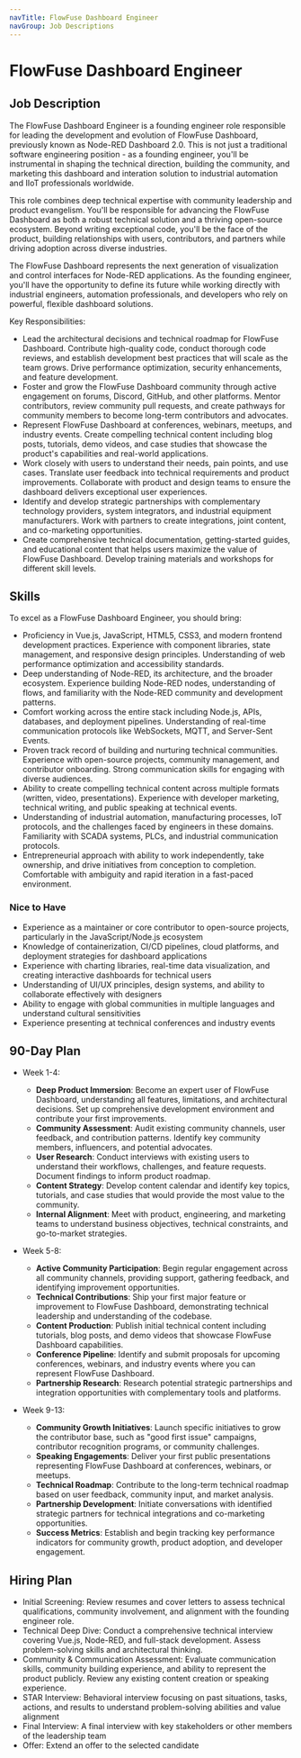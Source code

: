 ```yaml
---
navTitle: FlowFuse Dashboard Engineer
navGroup: Job Descriptions
---
```


# FlowFuse Dashboard Engineer

## Job Description

The FlowFuse Dashboard Engineer is a founding engineer role responsible for
leading the development and evolution of FlowFuse Dashboard, previously known as
Node-RED Dashboard 2.0. This is not just a traditional software engineering
position - as a founding engineer, you'll be instrumental in shaping the
technical direction, building the community, and marketing this dashboard and
interation solution to industrial automation and IIoT professionals worldwide.

This role combines deep technical expertise with community leadership and
product evangelism. You'll be responsible for advancing the FlowFuse Dashboard
as both a robust technical solution and a thriving open-source ecosystem. Beyond
writing exceptional code, you'll be the face of the product, building
relationships with users, contributors, and partners while driving adoption
across diverse industries.

The FlowFuse Dashboard represents the next generation of visualization and
control interfaces for Node-RED applications. As the founding engineer, you'll
have the opportunity to define its future while working directly with industrial
engineers, automation professionals, and developers who rely on powerful,
flexible dashboard solutions.

Key Responsibilities:

- Lead the architectural decisions and technical roadmap for FlowFuse Dashboard.
  Contribute high-quality code, conduct thorough code reviews, and establish
  development best practices that will scale as the team grows. Drive
  performance optimization, security enhancements, and feature development.
- Foster and grow the FlowFuse Dashboard community through active engagement on
  forums, Discord, GitHub, and other platforms. Mentor contributors, review
  community pull requests, and create pathways for community members to become
  long-term contributors and advocates.
- Represent FlowFuse Dashboard at conferences, webinars, meetups, and industry
  events. Create compelling technical content including blog posts, tutorials,
  demo videos, and case studies that showcase the product's capabilities and
  real-world applications.
- Work closely with users to understand their needs, pain points, and use cases.
  Translate user feedback into technical requirements and product improvements.
  Collaborate with product and design teams to ensure the dashboard delivers
  exceptional user experiences.
- Identify and develop strategic partnerships with complementary technology
  providers, system integrators, and industrial equipment manufacturers. Work
  with partners to create integrations, joint content, and co-marketing
  opportunities.
- Create comprehensive technical documentation, getting-started guides, and
  educational content that helps users maximize the value of FlowFuse Dashboard.
  Develop training materials and workshops for different skill levels.

## Skills

To excel as a FlowFuse Dashboard Engineer, you should bring:

- Proficiency in Vue.js, JavaScript, HTML5, CSS3, and modern frontend
  development practices. Experience with component libraries, state management,
  and responsive design principles. Understanding of web performance
  optimization and accessibility standards.
- Deep understanding of Node-RED, its architecture, and the broader ecosystem.
  Experience building Node-RED nodes, understanding of flows, and familiarity
  with the Node-RED community and development patterns.
- Comfort working across the entire stack including Node.js, APIs, databases,
  and deployment pipelines. Understanding of real-time communication protocols
  like WebSockets, MQTT, and Server-Sent Events.
- Proven track record of building and nurturing technical communities.
  Experience with open-source projects, community management, and contributor
  onboarding. Strong communication skills for engaging with diverse audiences.
- Ability to create compelling technical content across multiple formats
  (written, video, presentations). Experience with developer marketing,
  technical writing, and public speaking at technical events.
- Understanding of industrial automation, manufacturing processes, IoT
  protocols, and the challenges faced by engineers in these domains. Familiarity
  with SCADA systems, PLCs, and industrial communication protocols.
- Entrepreneurial approach with ability to work independently, take ownership,
  and drive initiatives from conception to completion. Comfortable with
  ambiguity and rapid iteration in a fast-paced environment.

### Nice to Have

- Experience as a maintainer or core contributor to open-source projects,
  particularly in the JavaScript/Node.js ecosystem
- Knowledge of containerization, CI/CD pipelines, cloud platforms, and
  deployment strategies for dashboard applications
- Experience with charting libraries, real-time data visualization, and creating
  interactive dashboards for technical users
- Understanding of UI/UX principles, design systems, and ability to collaborate
  effectively with designers
- Ability to engage with global communities in multiple languages and understand
  cultural sensitivities
- Experience presenting at technical conferences and industry events

## 90-Day Plan

- Week 1-4:
  - **Deep Product Immersion**: Become an expert user of FlowFuse Dashboard,
    understanding all features, limitations, and architectural decisions. Set up
    comprehensive development environment and contribute your first
    improvements.
  - **Community Assessment**: Audit existing community channels, user feedback,
    and contribution patterns. Identify key community members, influencers, and
    potential advocates.
  - **User Research**: Conduct interviews with existing users to understand
    their workflows, challenges, and feature requests. Document findings to
    inform product roadmap.
  - **Content Strategy**: Develop content calendar and identify key topics,
    tutorials, and case studies that would provide the most value to the
    community.
  - **Internal Alignment**: Meet with product, engineering, and marketing teams
    to understand business objectives, technical constraints, and go-to-market
    strategies.

- Week 5-8:
  - **Active Community Participation**: Begin regular engagement across all
    community channels, providing support, gathering feedback, and identifying
    improvement opportunities.
  - **Technical Contributions**: Ship your first major feature or improvement to
    FlowFuse Dashboard, demonstrating technical leadership and understanding of
    the codebase.
  - **Content Production**: Publish initial technical content including
    tutorials, blog posts, and demo videos that showcase FlowFuse Dashboard
    capabilities.
  - **Conference Pipeline**: Identify and submit proposals for upcoming
    conferences, webinars, and industry events where you can represent FlowFuse
    Dashboard.
  - **Partnership Research**: Research potential strategic partnerships and
    integration opportunities with complementary tools and platforms.

- Week 9-13:
  - **Community Growth Initiatives**: Launch specific initiatives to grow the
    contributor base, such as "good first issue" campaigns, contributor
    recognition programs, or community challenges.
  - **Speaking Engagements**: Deliver your first public presentations
    representing FlowFuse Dashboard at conferences, webinars, or meetups.
  - **Technical Roadmap**: Contribute to the long-term technical roadmap based
    on user feedback, community input, and market analysis.
  - **Partnership Development**: Initiate conversations with identified
    strategic partners for technical integrations and co-marketing
    opportunities.
  - **Success Metrics**: Establish and begin tracking key performance indicators
    for community growth, product adoption, and developer engagement.

## Hiring Plan

- Initial Screening: Review resumes and cover letters to assess technical
  qualifications, community involvement, and alignment with the founding
  engineer role.
- Technical Deep Dive: Conduct a comprehensive technical interview covering
  Vue.js, Node-RED, and full-stack development. Assess problem-solving skills
  and architectural thinking.
- Community & Communication Assessment: Evaluate communication skills, community
  building experience, and ability to represent the product publicly. Review any
  existing content creation or speaking experience.
- STAR Interview: Behavioral interview focusing on past situations, tasks,
  actions, and results to understand problem-solving abilities and value
  alignment
- Final Interview: A final interview with key stakeholders or other members of
  the leadership team
- Offer: Extend an offer to the selected candidate
